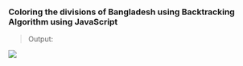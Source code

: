 ### Coloring the divisions of Bangladesh using Backtracking Algorithm using JavaScript

> Output:
<img src="https://user-images.githubusercontent.com/35170218/195037726-e50266c9-813b-4158-ae7c-2f0b4e464fba.png"/>
